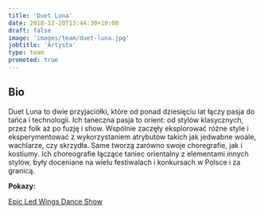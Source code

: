 ```yaml
---
title: 'Duet Luna'
date: 2018-12-20T13:44:30+10:00
draft: false
image: 'images/team/duet-luna.jpg'
jobtitle: 'Artysta'
type: team
promoted: true
---
```


## Bio

Duet Luna to dwie przyjaciółki, które od ponad dziesięciu lat łączy pasja do tańca i technologii. Ich taneczna pasja to orient: od stylów klasycznych, przez folk aż po fuzję i show. Wspólnie zaczęły eksplorować różne style i eksperymentować z wykorzystaniem atrybutów takich jak jedwabne woale, wachlarze, czy skrzydła. Same tworzą zarówno swoje choregrafie, jak i kostiumy. Ich choreografie łączące taniec orientalny z elementami innych stylów, były doceniane na wielu festiwalach i konkursach w Polsce i za granicą.

**Pokazy:**

[Epic Led Wings Dance Show](/pokazy/epic-led-wings)
